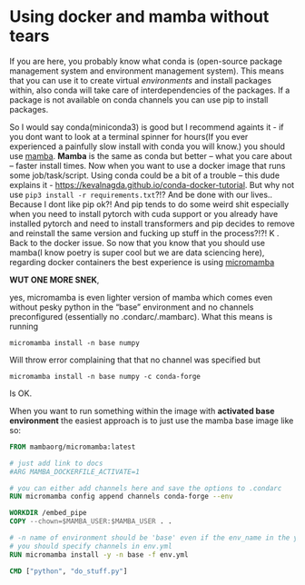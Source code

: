 # Using docker and mamba without tears
If you are here, you probably know what conda is (open-source package management system and environment management system). This means that you can use it to create virtual _environments_ and install packages within, also conda will take care of interdependencies of the packages. If a package is not available on conda channels you can use pip to install packages.

So I would say conda(miniconda3) is good but I recommend againts it - if you dont want to look at a terminal spinner for hours(If you ever experienced a painfully slow install with conda you will know.) you should use [mamba](https://mamba.readthedocs.io/en/latest/installation/mamba-installation.html).
**Mamba** is the same as conda but better – what you care about – faster install times. Now when you want to use a docker image that runs some job/task/script.
Using conda could be a bit of a trouble – this dude explains it - https://kevalnagda.github.io/conda-docker-tutorial. But why not use `pip3 install -r requirements.txt`?!? And be done with our lives.. Because I dont like pip ok?!
And pip tends to do some weird shit especially when you need to install pytorch with cuda support or you already have installed pytorch and need to install transformers and pip decides to remove and reinstall the same version and fucking up stuff in the process?!?! K .
Back to the docker issue. So now that you know that you should use mamba(I know poetry is super cool but we are data sciencing here), regarding docker containers the best experience is using 
[micromamba](https://mamba.readthedocs.io/en/latest/installation/micromamba-installation.html) 

**WUT ONE MORE SNEK**,

yes, micromamba is even lighter version of mamba which comes even without pesky python in the “base” environment and no channels preconfigured (essentially no .condarc/.mambarc). What this means is running 

```
micromamba install -n base numpy
```

Will throw error complaining that that no channel was specified but 
```
micromamba install -n base numpy -c conda-forge
```
Is OK. 

When you want to run something within the image with **activated base environment** the easiest approach is to just use the mamba base image like so:
```Dockerfile
FROM mambaorg/micromamba:latest

# just add link to docs
#ARG MAMBA_DOCKERFILE_ACTIVATE=1

# you can either add channels here and save the options to .condarc
RUN micromamba config append channels conda-forge --env 

WORKDIR /embed_pipe
COPY --chown=$MAMBA_USER:$MAMBA_USER . .

# -n name of environment should be 'base' even if the env_name in the yml file is env15
# you should specify channels in env.yml
RUN micromamba install -y -n base -f env.yml

CMD ["python", "do_stuff.py"]
```
